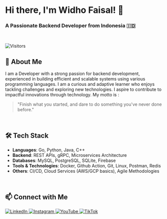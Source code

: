# Hi there, I'm Widho Faisal! 👋
### A Passionate Backend Developer from Indonesia 🇮🇩
</br>

![Visitors](https://komarev.com/ghpvc/?username=widhofaisal&color=blue)

## 🚀 About Me
I am a Developer with a strong passion for backend development, experienced in building efficient and scalable systems using various programming languages. I am a curious and adaptive learner who enjoys tackling challenges and exploring new technologies. I aspire to contribute to impactful innovations through technology. My motto is :
> "Finish what you started, and dare to do something you've never done before."
</br>

## 🛠️ Tech Stack
- **Languages**: Go, Python, Java, C++
- **Backend**: REST APIs, gRPC, Microservices Architecture
- **Databases**: MySQL, PostgreSQL, SQLite, Firebase
- **Tools & Technologies**: Docker, Github Action, Git, Linux, Postman, Redis
- **Others**: CI/CD, Cloud Services (AWS/GCP basics), Agile Methodologies
</br>

## 📫 Connect with Me

<p align="left">
<a href="https://www.linkedin.com/in/widhofaisal/" target="_blank">
  <img alt="LinkedIn" src="https://img.shields.io/badge/LinkedIn-0077B5?style=for-the-badge&logo=linkedin&logoColor=white"/>
</a>
<a href="https://www.instagram.com/widhofaisal/" target="_blank">
  <img alt="Instagram" src="https://img.shields.io/badge/Instagram-E4405F?style=for-the-badge&logo=instagram&logoColor=white"/>
</a>
<a href="https://www.youtube.com/@banggatutorial" target="_blank">
  <img alt="YouTube" src="https://img.shields.io/badge/YouTube-FF0000?style=for-the-badge&logo=youtube&logoColor=white"/>
</a>
<a href="https://www.tiktok.com/@widhofaisal" target="_blank">
  <img alt="TikTok" src="https://img.shields.io/badge/TikTok-000000?style=for-the-badge&logo=tiktok&logoColor=white"/>
</a>
</p>
